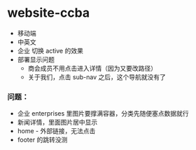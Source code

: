 # website-ccba

- 移动端
- 中英文
- 企业 切换 active 的效果
- 部署显示问题
  - 商会成员不用点击进入详情（因为又要改路径）
  - 关于我们，点击 sub-nav 之后，这个导航就没有了

### 问题：

- 企业 enterprises 里图片要撑满容器，分类先随便塞点数据就行
- 新闻详情，里面图片居中显示
- home - 外部链接，无法点击
- footer 的跳转没测
